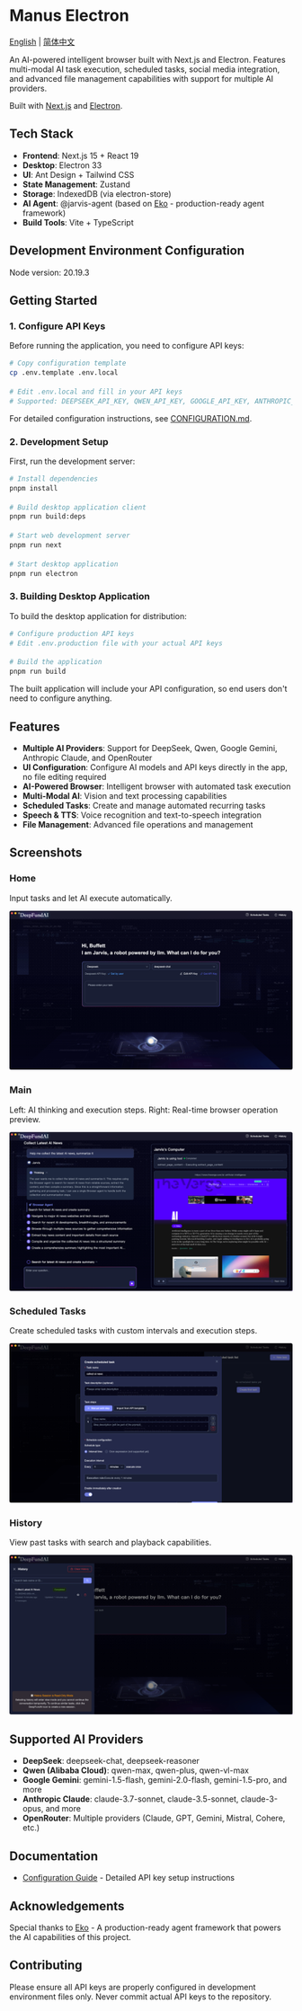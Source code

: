# Manus Electron

[English](./README.md) | [简体中文](./README.zh-CN.md)

An AI-powered intelligent browser built with Next.js and Electron. Features multi-modal AI task execution, scheduled tasks, social media integration, and advanced file management capabilities with support for multiple AI providers.

Built with [Next.js](https://nextjs.org) and [Electron](https://electronjs.org).

## Tech Stack

- **Frontend**: Next.js 15 + React 19
- **Desktop**: Electron 33
- **UI**: Ant Design + Tailwind CSS
- **State Management**: Zustand
- **Storage**: IndexedDB (via electron-store)
- **AI Agent**: @jarvis-agent (based on [Eko](https://github.com/FellouAI/eko) - production-ready agent framework)
- **Build Tools**: Vite + TypeScript

## Development Environment Configuration
Node version: 20.19.3

## Getting Started

### 1. Configure API Keys

Before running the application, you need to configure API keys:

```bash
# Copy configuration template
cp .env.template .env.local

# Edit .env.local and fill in your API keys
# Supported: DEEPSEEK_API_KEY, QWEN_API_KEY, GOOGLE_API_KEY, ANTHROPIC_API_KEY, OPENROUTER_API_KEY
```

For detailed configuration instructions, see [CONFIGURATION.md](./docs/CONFIGURATION.md).

### 2. Development Setup

First, run the development server:

```bash
# Install dependencies
pnpm install

# Build desktop application client
pnpm run build:deps

# Start web development server
pnpm run next

# Start desktop application
pnpm run electron
```

### 3. Building Desktop Application

To build the desktop application for distribution:

```bash
# Configure production API keys
# Edit .env.production file with your actual API keys

# Build the application
pnpm run build
```

The built application will include your API configuration, so end users don't need to configure anything.

## Features

- **Multiple AI Providers**: Support for DeepSeek, Qwen, Google Gemini, Anthropic Claude, and OpenRouter
- **UI Configuration**: Configure AI models and API keys directly in the app, no file editing required
- **AI-Powered Browser**: Intelligent browser with automated task execution
- **Multi-Modal AI**: Vision and text processing capabilities
- **Scheduled Tasks**: Create and manage automated recurring tasks
- **Speech & TTS**: Voice recognition and text-to-speech integration
- **File Management**: Advanced file operations and management

## Screenshots

### Home
Input tasks and let AI execute automatically.

![Home](./docs/shotscreen/home.png)

### Main
Left: AI thinking and execution steps. Right: Real-time browser operation preview.

![Main](./docs/shotscreen/main.png)

### Scheduled Tasks
Create scheduled tasks with custom intervals and execution steps.

![Scheduled Tasks](./docs/shotscreen/schedule.png)

### History
View past tasks with search and playback capabilities.

![History](./docs/shotscreen/history.png)

## Supported AI Providers

- **DeepSeek**: deepseek-chat, deepseek-reasoner
- **Qwen (Alibaba Cloud)**: qwen-max, qwen-plus, qwen-vl-max
- **Google Gemini**: gemini-1.5-flash, gemini-2.0-flash, gemini-1.5-pro, and more
- **Anthropic Claude**: claude-3.7-sonnet, claude-3.5-sonnet, claude-3-opus, and more
- **OpenRouter**: Multiple providers (Claude, GPT, Gemini, Mistral, Cohere, etc.)

## Documentation

- [Configuration Guide](./docs/CONFIGURATION.md) - Detailed API key setup instructions

## Acknowledgements

Special thanks to [Eko](https://github.com/FellouAI/eko) - A production-ready agent framework that powers the AI capabilities of this project.

## Contributing

Please ensure all API keys are properly configured in development environment files only. Never commit actual API keys to the repository.